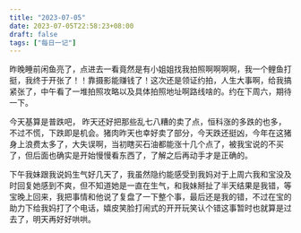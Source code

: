 ```yaml
---
title: "2023-07-05"
date: 2023-07-05T22:58:23+08:00
draft: false
tags: ["每日一记"]
---
```


昨晚睡前闲鱼亮了，点进去一看竟然是有小姐姐找我拍照啊啊啊啊，我一个鲤鱼打挺，我终于开张了！！靠摄影能赚钱了！这次还是领证约拍，人生大事啊，给我搞紧张了，中午看了一堆拍照攻略以及具体拍照地址啊路线啥的。约在下周六，期待一下。

今天基算是普跌吧， 昨天还好把那些乱七八糟的卖了点，恒科涨的多跌的也多，不过不慌，下跌即是机会。猪肉昨天也幸好卖了部分，今天跌还挺凶，今年在这猪身上浪费太多了，大失误啊，当初瞎买石油都能涨十几个点了，被我宝说的不买了，但后面也确实是开始慢慢看东西了，了解之后再动手才是正确的。

下午我妹跟我说妈生气好几天了，我虽然隐约能感受到我妈对于上周六我和宝没及时回复她感到不爽，但不知道她是一直在生气，和我妹掰扯了半天结果是我错，等宝晚上回来，我把事情和他说了复盘了一下整个事，最后还是我的错，不过在宝的助力下给我妈打了个电话，嬉皮笑脸打闹式的开开玩笑认个错这事暂时也就算是过去了，明天再好好哄哄。